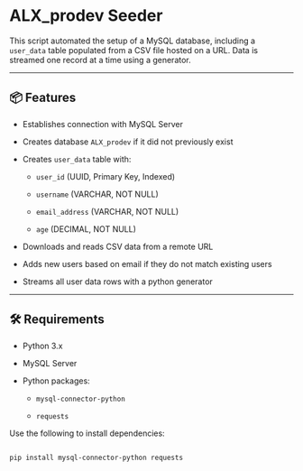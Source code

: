 # ALX_prodev Seeder

This script automated the setup of a MySQL database, including a `user_data` table populated from a CSV file hosted on a URL. Data is streamed one record at a time using a generator.

---

## 📦 Features

- Establishes connection with MySQL Server 

- Creates database `ALX_prodev` if it did not previously exist

- Creates `user_data` table with:

  - `user_id` (UUID, Primary Key, Indexed)

  - `username` (VARCHAR, NOT NULL)

  - `email_address` (VARCHAR, NOT NULL)

  - `age` (DECIMAL, NOT NULL)

- Downloads and reads CSV data from a remote URL 

- Adds new users based on email if they do not match existing users

- Streams all user data rows with a python generator

---

## 🛠 Requirements

- Python 3.x

- MySQL Server

- Python packages:

  - `mysql-connector-python`
  
  - `requests`

Use the following to install dependencies: 

```bash

pip install mysql-connector-python requests